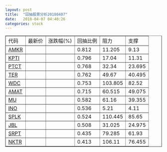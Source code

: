 ```yaml
---
layout: post
title:  "回抽股票分析20180407"
date:   2018-04-07 04:40:26
categories: stock
---
```

<script type="text/javascript">
var stockList = []
stockList.push('gb_amkr');
stockList.push('gb_kpti');
stockList.push('gb_ptct');
stockList.push('gb_ter');
stockList.push('gb_wdc');
stockList.push('gb_amat');
stockList.push('gb_mu');
stockList.push('gb_ino');
stockList.push('gb_splk');
stockList.push('gb_jbl');
stockList.push('gb_srpt');
stockList.push('gb_nktr');
</script>
<table border="1">
 <tr>
 <td>代码</td>
 <td>最新价</td>
 <td>涨跌幅(%)</td>
 <td>回抽比例</td>
 <td>阻力</td>
 <td>支撑</td>
</tr>
  <tr id="amkr">
  <td><a href="http://stock.finance.sina.com.cn/usstock/quotes/AMKR.html" target="_blank">AMKR</a></td><td></td><td></td><td>0.812</td><td>11.205</td><td>9.13</td></tr>
  <tr id="kpti">
  <td><a href="http://stock.finance.sina.com.cn/usstock/quotes/KPTI.html" target="_blank">KPTI</a></td><td></td><td></td><td>0.796</td><td>17.04</td><td>11.31</td></tr>
  <tr id="ptct">
  <td><a href="http://stock.finance.sina.com.cn/usstock/quotes/PTCT.html" target="_blank">PTCT</a></td><td></td><td></td><td>0.768</td><td>32.34</td><td>23.695</td></tr>
  <tr id="ter">
  <td><a href="http://stock.finance.sina.com.cn/usstock/quotes/TER.html" target="_blank">TER</a></td><td></td><td></td><td>0.762</td><td>49.67</td><td>40.495</td></tr>
  <tr id="wdc">
  <td><a href="http://stock.finance.sina.com.cn/usstock/quotes/WDC.html" target="_blank">WDC</a></td><td></td><td></td><td>0.753</td><td>103.805</td><td>82.52</td></tr>
  <tr id="amat">
  <td><a href="http://stock.finance.sina.com.cn/usstock/quotes/AMAT.html" target="_blank">AMAT</a></td><td></td><td></td><td>0.715</td><td>60.515</td><td>49.075</td></tr>
  <tr id="mu">
  <td><a href="http://stock.finance.sina.com.cn/usstock/quotes/MU.html" target="_blank">MU</a></td><td></td><td></td><td>0.582</td><td>61.16</td><td>39.355</td></tr>
  <tr id="ino">
  <td><a href="http://stock.finance.sina.com.cn/usstock/quotes/INO.html" target="_blank">INO</a></td><td></td><td></td><td>0.536</td><td>5.21</td><td>4.11</td></tr>
  <tr id="splk">
  <td><a href="http://stock.finance.sina.com.cn/usstock/quotes/SPLK.html" target="_blank">SPLK</a></td><td></td><td></td><td>0.524</td><td>110.445</td><td>85.65</td></tr>
  <tr id="jbl">
  <td><a href="http://stock.finance.sina.com.cn/usstock/quotes/JBL.html" target="_blank">JBL</a></td><td></td><td></td><td>0.508</td><td>31.025</td><td>24.975</td></tr>
  <tr id="srpt">
  <td><a href="http://stock.finance.sina.com.cn/usstock/quotes/SRPT.html" target="_blank">SRPT</a></td><td></td><td></td><td>0.435</td><td>79.285</td><td>61.93</td></tr>
  <tr id="nktr">
  <td><a href="http://stock.finance.sina.com.cn/usstock/quotes/NKTR.html" target="_blank">NKTR</a></td><td></td><td></td><td>0.413</td><td>106.11</td><td>76.455</td></tr>
</table>
